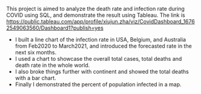 This project is aimed to analyze the death rate and infection rate during COVID using SQL, and demonstrate the result using Tableau. The link is https://public.tableau.com/app/profile/xiujun.zha/viz/CovidDashboard_16762549063560/Dashboard1?publish=yes

- I built a line chart of the infection rate in USA, Belgium, and Australia from Feb2020 to March2021, and introduced the forecasted rate in the next six months.
- I used a chart to showcase the overall total cases, total deaths and death rate in the whole world.
- I also broke things further with continent and showed the total deaths with a bar chart.
- Finally I demonstrated the percent of population infected in a map.
